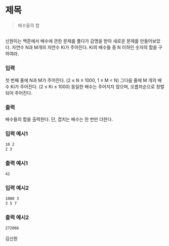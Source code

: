 # 제목
> 배수들의 합

## 
신원이는 백준에서 배수에 관한 문제를 풀다가 감명을 받아 새로운 문제를 만들어보았다. 자연수 N과 M개의 자연수 Ki가 주어진다. Ki의 배수들 중 N 이하인 숫자의 합을 구하여라. 

### 입력
첫 번째 줄에 N과 M가 주어진다. (2 ≤ N ≤ 1000, 1 ≤ M < N)
그다음 줄에 M 개의 배수 Ki가 주어진다. (2 ≤ Ki ≤ 1000)
동일한 배수는 주어지지 않으며, 오름차순으로 정렬되어 주어진다. 

### 출력
배수들의 합을 출력한다.
단, 겹치는 배수는 한 번만 더한다. 

### 입력 예시1
```bash
10 2
2 3
```
### 출력 예시1
```bash
42
```
### 입력 예시2
```bash
1000 3
3 5 7
```
### 출력 예시2
```bash
272066
```

김신원
